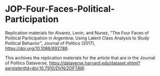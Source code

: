 # JOP-Four-Faces-Political-Participation

Replication materials for Alvarez, Levin, and Nunez, "The Four Faces of Political Participation in Argentina:  Using Latent Class Analysis to Study Political Behavior", Journal of Politics (2017), https://doi.org/10.1086/692786.

This archives the replication materials for the article that are in the Journal of Politics Dataverse, https://dataverse.harvard.edu/dataset.xhtml?persistentId=doi:10.7910/DVN/2OFTAW.
